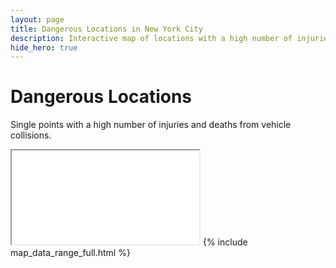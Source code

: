```yaml
---
layout: page
title: Dangerous Locations in New York City
description: Interactive map of locations with a high number of injuries and deaths from vehicle collisions in New York City (NYC)
hide_hero: true
---
```

# Dangerous Locations
Single points with a high number of injuries and deaths from vehicle collisions.

<iframe src="points_serious_map.html" title="Map of single points with a high number of injuries and deaths"></iframe>
{% include map_data_range_full.html %}
